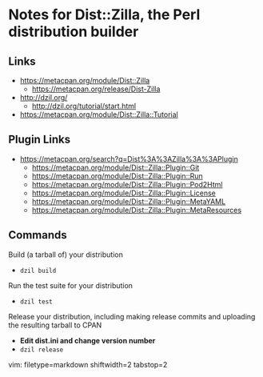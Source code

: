 # Notes for Dist::Zilla, the Perl distribution builder #

## Links ##
- https://metacpan.org/module/Dist::Zilla
  - https://metacpan.org/release/Dist-Zilla
- http://dzil.org/
  - http://dzil.org/tutorial/start.html
- https://metacpan.org/module/Dist::Zilla::Tutorial

## Plugin Links ##
- https://metacpan.org/search?q=Dist%3A%3AZilla%3A%3APlugin
  - https://metacpan.org/module/Dist::Zilla::Plugin::Git
  - https://metacpan.org/module/Dist::Zilla::Plugin::Run
  - https://metacpan.org/module/Dist::Zilla::Plugin::Pod2Html
  - https://metacpan.org/module/Dist::Zilla::Plugin::License
  - https://metacpan.org/module/Dist::Zilla::Plugin::MetaYAML
  - https://metacpan.org/module/Dist::Zilla::Plugin::MetaResources

## Commands ##
Build (a tarball of) your distribution
- `dzil build`

Run the test suite for your distribution
- `dzil test`

Release your distribution, including making release commits and uploading the
resulting tarball to CPAN
- **Edit dist.ini and change version number**
- `dzil release`

vim: filetype=markdown shiftwidth=2 tabstop=2

